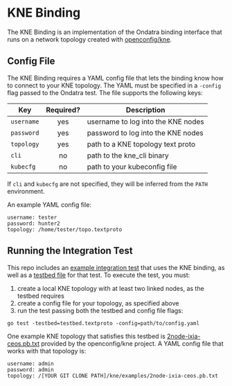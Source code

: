 # KNE Binding

The KNE Binding is an implementation of the Ondatra binding interface that runs
on a network topology created with [openconfig/kne](https://github.com/openconfig/kne).

## Config File

The KNE Binding requires a YAML config file that lets the binding know how to
connect to your KNE topology. The YAML must be specified in a `-config` flag
passed to the Ondatra test. The file supports the following keys:

Key        | Required? | Description
---------- | :-------: | ----------------------------------
`username` | yes       | username to log into the KNE nodes
`password` | yes       | password to log into the KNE nodes
`topology` | yes       | path to a KNE topology text proto
`cli`      | no        | path to the kne_cli binary
`kubecfg`  | no        | path to your kubeconfig file

If `cli` and `kubecfg` are not specified, they will be inferred from the `PATH`
environment.

An example YAML config file:

```
username: tester
password: hunter2
topology: /home/tester/topo.textproto
```

## Running the Integration Test

This repo includes an
[example integration test](integration/integration_test.go) that uses the KNE
binding, as well as a [testbed file](integration/testbed.textproto) for that
test. To execute the test, you must:

1.  create a local KNE topology with at least two linked nodes, as the testbed
    requires
1.  create a config file for your topology, as specified above
1.  run the test passing both the testbed and config file flags:

```
go test -testbed=testbed.textproto -config=path/to/config.yaml
```

One example KNE topology that satisfies this testbed is [2node-ixia-ceos.pb.txt](https://github.com/openconfig/kne/blob/main/examples/2node-ixia-ceos.pb.txt)
provided by the openconfig/kne project. A YAML config file that works with that
topology is:

```
username: admin
password: admin
topology: /[YOUR GIT CLONE PATH]/kne/examples/2node-ixia-ceos.pb.txt
```
